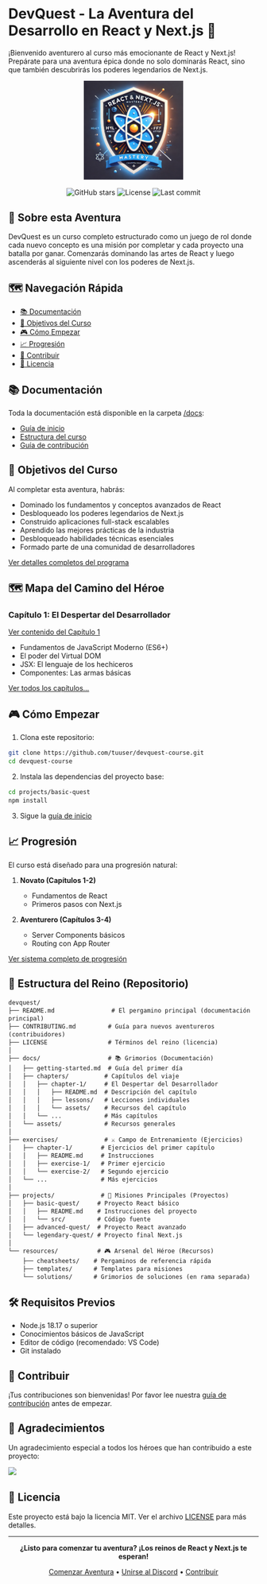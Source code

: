 # DevQuest - La Aventura del Desarrollo en React y Next.js 🚀

¡Bienvenido aventurero al curso más emocionante de React y Next.js! Prepárate para una aventura épica donde no solo dominarás React, sino que también descubrirás los poderes legendarios de Next.js.

<p align="center">
  <img src="docs/assets/devquest-logo.png" alt="DevQuest Logo" width="200"/>
</p>

<div align="center">

![GitHub stars](https://img.shields.io/github/stars/tuuser/devquest-course?style=social)
![License](https://img.shields.io/github/license/tuuser/devquest-course)
![Last commit](https://img.shields.io/github/last-commit/tuuser/devquest-course)

</div>

## 📜 Sobre esta Aventura

DevQuest es un curso completo estructurado como un juego de rol donde cada nuevo concepto es una misión por completar y cada proyecto una batalla por ganar. Comenzarás dominando las artes de React y luego ascenderás al siguiente nivel con los poderes de Next.js.

## 🗺️ Navegación Rápida

- [📚 Documentación](#documentación)
- [🎯 Objetivos del Curso](#objetivos-del-curso)
- [🎮 Cómo Empezar](#cómo-empezar)
- [📈 Progresión](#progresión)
- [🤝 Contribuir](#contribuir)
- [📝 Licencia](#licencia)

## 📚 Documentación

Toda la documentación está disponible en la carpeta [/docs](/docs):
- [Guía de inicio](/docs/getting-started.md)
- [Estructura del curso](/docs/course-structure.md)
- [Guía de contribución](/CONTRIBUTING.md)

## 🎯 Objetivos del Curso

Al completar esta aventura, habrás:
- Dominado los fundamentos y conceptos avanzados de React
- Desbloqueado los poderes legendarios de Next.js
- Construido aplicaciones full-stack escalables
- Aprendido las mejores prácticas de la industria
- Desbloqueado habilidades técnicas esenciales
- Formado parte de una comunidad de desarrolladores

[Ver detalles completos del programa](/docs/course-objectives.md)

## 🗺️ Mapa del Camino del Héroe

### Capítulo 1: El Despertar del Desarrollador
[Ver contenido del Capítulo 1](/docs/chapters/chapter-1/)
- Fundamentos de JavaScript Moderno (ES6+)
- El poder del Virtual DOM
- JSX: El lenguaje de los hechiceros
- Componentes: Las armas básicas

[Ver todos los capítulos...](/docs/chapters/)

## 🎮 Cómo Empezar

1. Clona este repositorio:
```bash
git clone https://github.com/tuuser/devquest-course.git
cd devquest-course
```

2. Instala las dependencias del proyecto base:
```bash
cd projects/basic-quest
npm install
```

3. Sigue la [guía de inicio](/docs/getting-started.md)

## 📈 Progresión

El curso está diseñado para una progresión natural:

1. **Novato (Capítulos 1-2)**
   - Fundamentos de React
   - Primeros pasos con Next.js

2. **Aventurero (Capítulos 3-4)**
   - Server Components básicos
   - Routing con App Router

[Ver sistema completo de progresión](/docs/progression-system.md)

## 📁 Estructura del Reino (Repositorio)

```
devquest/
├── README.md                # El pergamino principal (documentación principal)
├── CONTRIBUTING.md         # Guía para nuevos aventureros (contribuidores)
├── LICENSE                 # Términos del reino (licencia)
│
├── docs/                   # 📚 Grimorios (Documentación)
│   ├── getting-started.md  # Guía del primer día
│   ├── chapters/          # Capítulos del viaje
│   │   ├── chapter-1/     # El Despertar del Desarrollador
│   │   │   ├── README.md  # Descripción del capítulo
│   │   │   ├── lessons/   # Lecciones individuales
│   │   │   └── assets/    # Recursos del capítulo
│   │   └── ...            # Más capítulos
│   └── assets/            # Recursos generales
│
├── exercises/             # ⚔️ Campo de Entrenamiento (Ejercicios)
│   ├── chapter-1/        # Ejercicios del primer capítulo
│   │   ├── README.md     # Instrucciones
│   │   ├── exercise-1/   # Primer ejercicio
│   │   └── exercise-2/   # Segundo ejercicio
│   └── ...               # Más ejercicios
│
├── projects/             # 🏰 Misiones Principales (Proyectos)
│   ├── basic-quest/     # Proyecto React básico
│   │   ├── README.md    # Instrucciones del proyecto
│   │   └── src/         # Código fuente
│   ├── advanced-quest/  # Proyecto React avanzado
│   └── legendary-quest/ # Proyecto final Next.js
│
└── resources/           # 🎮 Arsenal del Héroe (Recursos)
    ├── cheatsheets/    # Pergaminos de referencia rápida
    ├── templates/      # Templates para misiones
    └── solutions/      # Grimorios de soluciones (en rama separada)
```

## 🛠️ Requisitos Previos

- Node.js 18.17 o superior
- Conocimientos básicos de JavaScript
- Editor de código (recomendado: VS Code)
- Git instalado

## 🤝 Contribuir

¡Tus contribuciones son bienvenidas! Por favor lee nuestra [guía de contribución](/CONTRIBUTING.md) antes de empezar.

## 💖 Agradecimientos

Un agradecimiento especial a todos los héroes que han contribuido a este proyecto:

<a href="https://github.com/borchsolutions/devquest/graphs/contributors">
  <img src="https://contributors-img.web.app/image?repo=borchsolutions/devquest" />
</a>

## 📝 Licencia

Este proyecto está bajo la licencia MIT. Ver el archivo [LICENSE](/LICENSE) para más detalles.

---

<div align="center">

**¿Listo para comenzar tu aventura? ¡Los reinos de React y Next.js te esperan!**

[Comenzar Aventura](/docs/getting-started.md) • [Unirse al Discord](https://discord.gg/tuenlace) • [Contribuir](/CONTRIBUTING.md)

</div>
